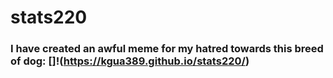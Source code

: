 # stats220
### __I have created an awful meme for my hatred towards this breed of dog__: []!(https://kgua389.github.io/stats220/)
